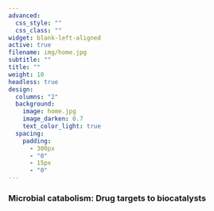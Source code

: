 ```yaml
---
advanced:
  css_style: ""
  css_class: ""
widget: blank-left-aligned
active: true
filename: img/home.jpg
subtitle: ""
title: ""
weight: 10
headless: true
design:
  columns: "2"
  background:
    image: home.jpg
    image_darken: 0.7
    text_color_light: true
  spacing:
    padding:
      - 300px
      - "0"
      - 15px
      - "0"
---
```

<h3>Microbial catabolism: Drug targets to biocatalysts</h3>